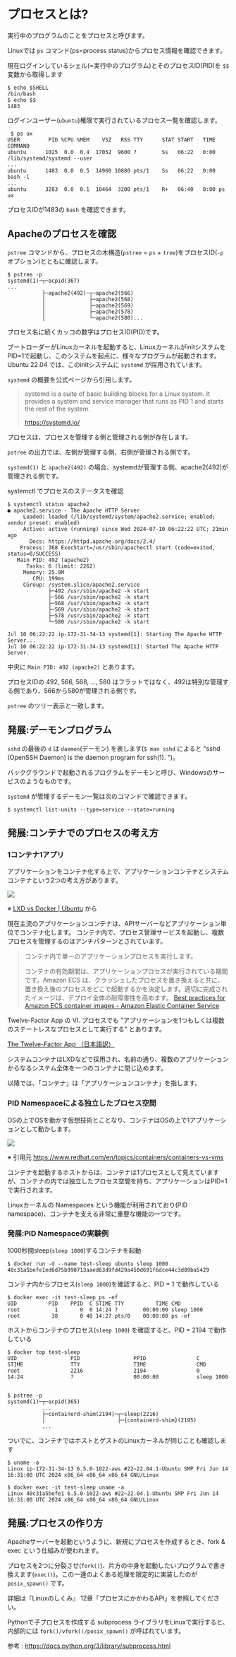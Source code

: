 # プロセスとは?

実行中のプログラムのことをプロセスと呼びます。

Linuxでは `ps` コマンド(ps=process status)からプロセス情報を確認できます。

現在ログインしているシェル(=実行中のプログラム)とそのプロセスID(PID)を `$$` 変数から取得します

```
$ echo $SHELL
/bin/bash
$ echo $$
1483
```

ログインユーザー(`ubuntu`)権限で実行されているプロセス一覧を確認します。

```
 $ ps ux
USER         PID %CPU %MEM    VSZ   RSS TTY      STAT START   TIME COMMAND
ubuntu      1025  0.0  0.4  17052  9600 ?        Ss   06:22   0:00 /lib/systemd/systemd --user
...
ubuntu      1483  0.0  0.5  14960 10880 pts/1    Ss   06:22   0:00 bash -l
...
ubuntu      3283  0.0  0.1  10464  3200 pts/1    R+   06:40   0:00 ps ux
```

プロセスIDが1483の `bash` を確認できます。

## Apacheのプロセスを確認

`pstree` コマンドから、プロセスの木構造(`pstree` = `ps` + `tree`)をプロセスID(`-p`オプション)とともに確認します。

```
$ pstree -p
systemd(1)─┬─acpid(367)
...
           ├─apache2(492)─┬─apache2(566)
           │              ├─apache2(568)
           │              ├─apache2(569)
           │              ├─apache2(578)
           │              └─apache2(580)...
```

プロセス名に続くカッコの数字はプロセスID(PID)です。

ブートローダーがLinuxカーネルを起動すると、LinuxカーネルがinitシステムをPID=1で起動し、このシステムを起点に、様々なプログラムが起動されます。
Ubuntu 22.04 では、このinitシステムに `systemd` が採用されています。

`systemd` の概要を公式ページから引用します。

> systemd is a suite of basic building blocks for a Linux system. It provides a system and service manager that runs as PID 1 and starts the rest of the system.
>
> https://systemd.io/


プロセスは、プロセスを管理する側と管理される側が存在します。

`pstree` の出力では、左側が管理する側、右側が管理される側です。

`systemd(1)` と `apache2(492)` の場合、systemdが管理する側、apache2(492)が管理される側です。

systemctl でプロセスのステータスを確認

```
$ systemctl status apache2
● apache2.service - The Apache HTTP Server
     Loaded: loaded (/lib/systemd/system/apache2.service; enabled; vendor preset: enabled)
     Active: active (running) since Wed 2024-07-10 06:22:22 UTC; 21min ago
       Docs: https://httpd.apache.org/docs/2.4/
    Process: 368 ExecStart=/usr/sbin/apachectl start (code=exited, status=0/SUCCESS)
   Main PID: 492 (apache2)
      Tasks: 6 (limit: 2262)
     Memory: 25.9M
        CPU: 199ms
     CGroup: /system.slice/apache2.service
             ├─492 /usr/sbin/apache2 -k start
             ├─566 /usr/sbin/apache2 -k start
             ├─568 /usr/sbin/apache2 -k start
             ├─569 /usr/sbin/apache2 -k start
             ├─578 /usr/sbin/apache2 -k start
             └─580 /usr/sbin/apache2 -k start

Jul 10 06:22:22 ip-172-31-34-13 systemd[1]: Starting The Apache HTTP Server...
Jul 10 06:22:22 ip-172-31-34-13 systemd[1]: Started The Apache HTTP Server.
```

中央に `Main PID: 492 (apache2)` とあります。

プロセスIDの 492, 566, 568, ..., 580 はフラットではなく、492は特別な管理する側であり、566から580が管理される側です。

`pstree` のツリー表示と一致します。

## 発展:デーモンプログラム

`sshd` の最後の `d` は `daemon`(デーモン) を表します(`$ man sshd` によると "sshd (OpenSSH Daemon) is the daemon program for ssh(1). ")。

バックグラウンドで起動されるプログラムをデーモンと呼び、Windowsのサービスのようなものです。

`systemd` が管理するデーモン一覧は次のコマンドで確認できます。

```
$ systemctl list-units --type=service --state=running
```

## 発展:コンテナでのプロセスの考え方

### 1コンテナ1アプリ

アプリケーションをコンテナ化する上で、アプリケーションコンテナとシステムコンテナという2つの考え方があります。

![](container.jpeg)

※ [LXD vs Docker \| Ubuntu](https://ubuntu.com/blog/lxd-vs-docker) から

現在主流のアプリケーションコンテナは、APIサーバーなどアプリケーション単位でコンテナ化します。
コンテナ内で、プロセス管理サービスを起動し、複数プロセスを管理するのはアンチパターンとされています。

> コンテナ内で単一のアプリケーションプロセスを実行します。
>
> コンテナの有効期間は、アプリケーションプロセスが実行されている期間です。Amazon ECS は、クラッシュしたプロセスを置き換えると共に、置き換え後のプロセスをどこで起動するかを決定します。適切に完成されたイメージは、デプロイ全体の耐障害性を高めます。
> [Best practices for Amazon ECS container images - Amazon Elastic Container Service](https://docs.aws.amazon.com/ja_jp/AmazonECS/latest/developerguide/container-considerations.html)

Twelve-Factor App の VI. プロセスでも "アプリケーションを1つもしくは複数のステートレスなプロセスとして実行する" とあります。

[The Twelve-Factor App （日本語訳）](https://12factor.net/ja/processes)

システムコンテナはLXDなどで採用され、名前の通り、複数のアプリケーションからなるシステム全体を一つのコンテナに閉じ込めます。

以降では、「コンテナ」は「アプリケーションコンテナ」を指します。

### PID Namespaceによる独立したプロセス空間

OSの上でOSを動かす仮想技術とことなり、コンテナはOSの上で1アプリケーションとして動かします。

![](virtualization-vs-containers_transparent.png)

※ 引用元 https://www.redhat.com/en/topics/containers/containers-vs-vms

コンテナを起動するホストからは、コンテナは1プロセスとして見えていますが、コンテナの内では独立したプロセス空間を持ち、アプリケーションはPID=1で実行されます。

Linuxカーネルの Namespaces という機能が利用されており(PID namespace)、コンテナを支える非常に重要な機能の一つです。

### 発展:PID Namespaceの実験例

1000秒間sleep(`sleep 1000`)するコンテナを起動

```
$ docker run -d --name test-sleep ubuntu sleep 1000
40c31a5befe1ed6d75b990713aaed63d9fd429a450d691f6dce44c3d89ba5429
```

コンテナ内からプロセス(`sleep 1000`)を確認すると、PID = 1 で動作している
```
$ docker exec -it test-sleep ps -ef
UID          PID    PPID  C STIME TTY          TIME CMD
root           1       0  0 14:24 ?        00:00:00 sleep 1000
root          38       0 40 14:27 pts/0    00:00:00 ps -ef
```

ホストからコンテナのプロセス(`sleep 1000`) を確認すると、PID = 2194 で動作している

```
$ docker top test-sleep
UID                 PID                 PPID                C                   STIME               TTY                 TIME                CMD
root                2216                2194                0                   14:24               ?                   00:00:00            sleep 1000


$ pstree -p
systemd(1)─┬─acpid(365)
           ...
           ├─containerd-shim(2194)─┬─sleep(2216)
           │                       ├─{containerd-shim}(2195)
           ...
```

ついでに、コンテナではホストとゲストのLinuxカーネルが同じことも確認します

```
$ uname -a
Linux ip-172-31-34-13 6.5.0-1022-aws #22~22.04.1-Ubuntu SMP Fri Jun 14 16:31:00 UTC 2024 x86_64 x86_64 x86_64 GNU/Linux

$ docker exec -it test-sleep uname -a
Linux 40c31a5befe1 6.5.0-1022-aws #22~22.04.1-Ubuntu SMP Fri Jun 14 16:31:00 UTC 2024 x86_64 x86_64 x86_64 GNU/Linux
```

## 発展:プロセスの作り方

Apacheサーバーを起動というように、新規にプロセスを作成するとき、fork & exec という仕組みが使われます。

プロセスを2つに分裂させ(`fork()`)、片方の中身を起動したいプログラムで書き換えます(`exec()`)。この一連のよくある処理を限定的に実装したのが `posix_spawn()` です。

詳細は『Linuxのしくみ』 12章「プロセスにかかわるAPI」を参照してください。

Pythonで子プロセスを作成する subprocess ライブラリをLinuxで実行すると、内部的には `fork()/vfork()/posix_spawn()` が呼ばれています。

参考 : https://docs.python.org/3/library/subprocess.html